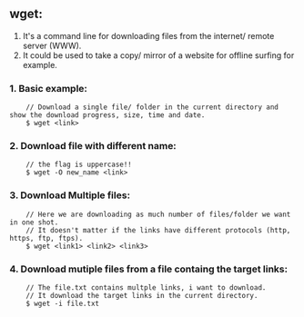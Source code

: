 ## wget:
1) It's a command line for downloading files from the internet/ remote server (WWW).
2) It could be used to take a copy/ mirror of a website for offline surfing for example.

### 1. Basic example:
```shell
    // Download a single file/ folder in the current directory and show the download progress, size, time and date.
    $ wget <link>
```

### 2. Download file with different name:
```shell
    // the flag is uppercase!!
    $ wget -O new_name <link>
```

### 3. Download Multiple files:
```shell
    // Here we are downloading as much number of files/folder we want in one shot.
    // It doesn't matter if the links have different protocols (http, https, ftp, ftps).
    $ wget <link1> <link2> <link3>
```

### 4. Download mutiple files from a file containg the target links:
```shell
    // The file.txt contains multple links, i want to download.
    // It download the target links in the current directory.
    $ wget -i file.txt
```